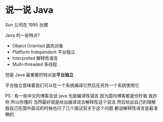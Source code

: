 # 说一说 Java

Sun 公司在 1995 创建

Java 的一些特点?

* Object Oriented 面向对象
* Platform Independent 平台独立
* Interpreted 解释性语言
* Multi-threaded 多线程

但是 Java 最重要的特点是**平台独立**

平台独立意味着我们可以在一个系统编译它然后在另外一个系统使用它

PS : 有一些中文的博客会说 java 也是编译性语言 因为国内博客都是你抄我 我抄你 所以你懂的 当然最好就是给出编译混合解释性这个说法 然后给出自己的理解 我自己在国外面试的时候也问了几个面试官关于这个问题 都说解释性语言是最准确的.
